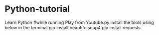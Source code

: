 # Python-tutorial
Learn Python
#while running Play from Youtube.py 
install the tools using below in the terminal
pip install beautifulsoup4
pip install requests
